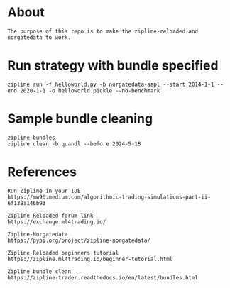 # About

    The purpose of this repo is to make the zipline-reloaded and norgatedata to work.


# Run strategy with bundle specified

    zipline run -f helloworld.py -b norgatedata-aapl --start 2014-1-1 --end 2020-1-1 -o helloworld.pickle --no-benchmark


# Sample bundle cleaning

    zipline bundles
    zipline clean -b quandl --before 2024-5-18



# References

    Run Zipline in your IDE
    https://mw96.medium.com/algorithmic-trading-simulations-part-ii-6f138a146b93

    Zipline-Reloaded forum link
    https://exchange.ml4trading.io/

    Zipline-Norgatedata
    https://pypi.org/project/zipline-norgatedata/

    Zipline-Reloaded beginners tutorial
    https://zipline.ml4trading.io/beginner-tutorial.html

    Zipline bundle clean
    https://zipline-trader.readthedocs.io/en/latest/bundles.html


